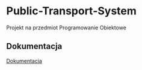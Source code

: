 
# Public-Transport-System

Projekt na przedmiot Programowanie Obiektowe

## Dokumentacja

[Dokumentacja](https://github.com/Mat55PL/Public-Transport-System/wiki)
